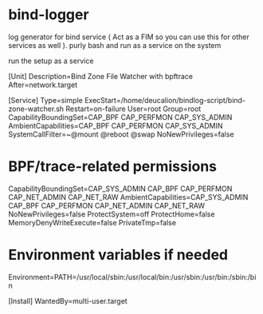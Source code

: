 # bind-logger
log generator for bind service (  Act as a FIM so you can use this for other services as well ). purly bash and run as a service on the system

run the setup as a service

[Unit]
Description=Bind Zone File Watcher with bpftrace
After=network.target

[Service]
Type=simple
ExecStart=/home/deucalion/bindlog-script/bind-zone-watcher.sh
Restart=on-failure
User=root
Group=root
CapabilityBoundingSet=CAP_BPF CAP_PERFMON CAP_SYS_ADMIN
AmbientCapabilities=CAP_BPF CAP_PERFMON CAP_SYS_ADMIN
SystemCallFilter=~@mount @reboot @swap
NoNewPrivileges=false


# BPF/trace-related permissions
CapabilityBoundingSet=CAP_SYS_ADMIN CAP_BPF CAP_PERFMON CAP_NET_ADMIN CAP_NET_RAW
AmbientCapabilities=CAP_SYS_ADMIN CAP_BPF CAP_PERFMON CAP_NET_ADMIN CAP_NET_RAW
NoNewPrivileges=false
ProtectSystem=off
ProtectHome=false
MemoryDenyWriteExecute=false
PrivateTmp=false

# Environment variables if needed
Environment=PATH=/usr/local/sbin:/usr/local/bin:/usr/sbin:/usr/bin:/sbin:/bin

[Install]
WantedBy=multi-user.target
